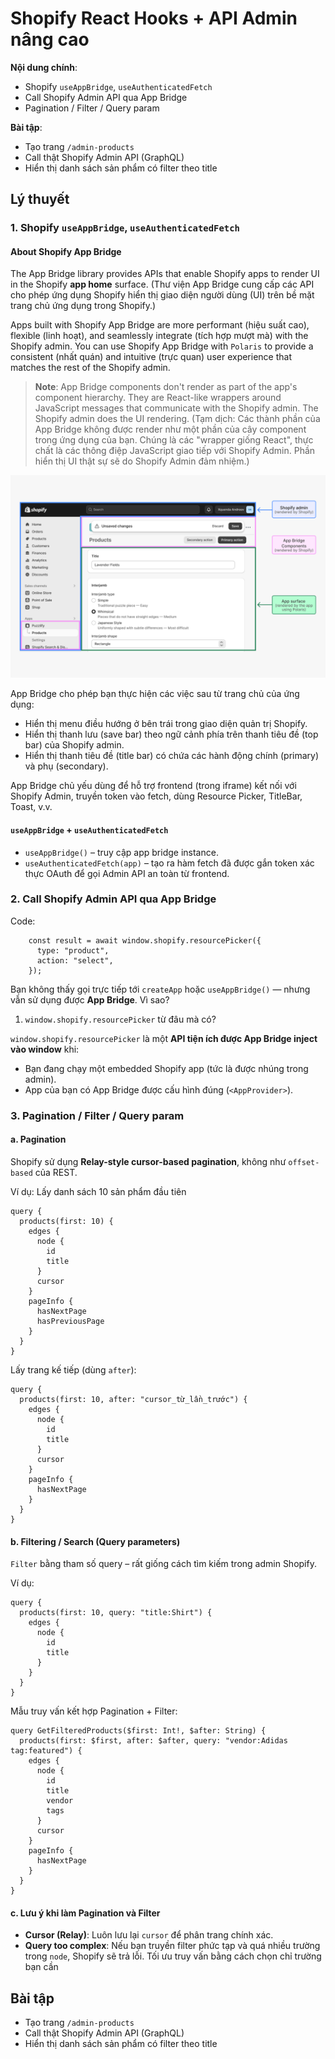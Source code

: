 # Shopify React Hooks + API Admin nâng cao

**Nội dung chính**:

- Shopify `useAppBridge`, `useAuthenticatedFetch`
- Call Shopify Admin API qua App Bridge
- Pagination / Filter / Query param

**Bài tập**:

- Tạo trang `/admin-products`
- Call thật Shopify Admin API (GraphQL)
- Hiển thị danh sách sản phẩm có filter theo title

## Lý thuyết

### 1. Shopify `useAppBridge`, `useAuthenticatedFetch`

#### About Shopify App Bridge

The App Bridge library provides APIs that enable Shopify apps to render UI in the Shopify **app home** surface. (Thư viện App Bridge cung cấp các API cho phép ứng dụng Shopify hiển thị giao diện người dùng (UI) trên bề mặt trang chủ ứng dụng trong Shopify.)

Apps built with Shopify App Bridge are more performant (hiệu suất cao), flexible (linh hoạt), and seamlessly integrate (tích hợp mượt mà) with the Shopify admin. You can use Shopify App Bridge with `Polaris` to provide a consistent (nhất quán) and intuitive (trực quan) user experience that matches the rest of the Shopify admin.

> **Note**: App Bridge components don't render as part of the app's component hierarchy. They are React-like wrappers around JavaScript messages that communicate with the Shopify admin. The Shopify admin does the UI rendering. (Tạm dịch: Các thành phần của App Bridge không được render như một phần của cây component trong ứng dụng của bạn. Chúng là các "wrapper giống React", thực chất là các thông điệp JavaScript giao tiếp với Shopify Admin. Phần hiển thị UI thật sự sẽ do Shopify Admin đảm nhiệm.)

![alt text](image.png)

App Bridge cho phép bạn thực hiện các việc sau từ trang chủ của ứng dụng:

- Hiển thị menu điều hướng ở bên trái trong giao diện quản trị Shopify.
- Hiển thị thanh lưu (save bar) theo ngữ cảnh phía trên thanh tiêu đề (top bar) của Shopify admin.
- Hiển thị thanh tiêu đề (title bar) có chứa các hành động chính (primary) và phụ (secondary).

App Bridge chủ yếu dùng để hỗ trợ frontend (trong iframe) kết nối với Shopify Admin, truyền token vào fetch, dùng Resource Picker, TitleBar, Toast, v.v.

#### `useAppBridge` + `useAuthenticatedFetch`

- `useAppBridge()` – truy cập app bridge instance.
- `useAuthenticatedFetch(app)` – tạo ra hàm fetch đã được gắn token xác thực OAuth để gọi Admin API an toàn từ frontend.

### 2. Call Shopify Admin API qua App Bridge

Code:
```
    const result = await window.shopify.resourcePicker({
      type: "product",
      action: "select",
    });
```

Bạn không thấy gọi trực tiếp tới `createApp` hoặc `useAppBridge()` — nhưng vẫn sử dụng được **App Bridge**. Vì sao?

1. `window.shopify.resourcePicker` từ đâu mà có?

`window.shopify.resourcePicker` là một **API tiện ích được App Bridge inject vào window** khi:
- Bạn đang chạy một embedded Shopify app (tức là được nhúng trong admin).
- App của bạn có App Bridge được cấu hình đúng (`<AppProvider>`).

### 3. Pagination / Filter / Query param

#### a. Pagination

Shopify sử dụng **Relay-style cursor-based pagination**, không như `offset-based` của REST.

Ví dụ: Lấy danh sách 10 sản phẩm đầu tiên
```
query {
  products(first: 10) {
    edges {
      node {
        id
        title
      }
      cursor
    }
    pageInfo {
      hasNextPage
      hasPreviousPage
    }
  }
}
```

Lấy trang kế tiếp (dùng `after`):
```
query {
  products(first: 10, after: "cursor_từ_lần_trước") {
    edges {
      node {
        id
        title
      }
      cursor
    }
    pageInfo {
      hasNextPage
    }
  }
}
```

#### b. Filtering / Search (Query parameters)

`Filter` bằng tham số query – rất giống cách tìm kiếm trong admin Shopify.

Ví dụ:
```
query {
  products(first: 10, query: "title:Shirt") {
    edges {
      node {
        id
        title
      }
    }
  }
}
```

Mẫu truy vấn kết hợp Pagination + Filter:
```
query GetFilteredProducts($first: Int!, $after: String) {
  products(first: $first, after: $after, query: "vendor:Adidas tag:featured") {
    edges {
      node {
        id
        title
        vendor
        tags
      }
      cursor
    }
    pageInfo {
      hasNextPage
    }
  }
}
```

#### c. Lưu ý khi làm Pagination và Filter

- **Cursor (Relay)**: Luôn lưu lại `cursor` để phân trang chính xác.
- **Query too complex**: Nếu bạn truyền filter phức tạp và quá nhiều trường trong `node`, Shopify sẽ trả lỗi. Tối ưu truy vấn bằng cách chọn chỉ trường bạn cần

## Bài tập

- Tạo trang `/admin-products`
- Call thật Shopify Admin API (GraphQL)
- Hiển thị danh sách sản phẩm có filter theo title